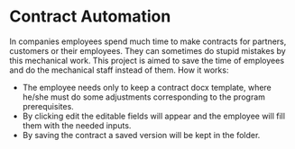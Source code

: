 # Contract Automation

In companies employees spend much time to make contracts for partners, customers or their employees. They can sometimes do stupid mistakes by this mechanical work.
This project is aimed to save the time of employees and do the mechanical staff instead of them.
How it works:
 - The employee needs only to keep a contract docx template, where he/she must do some adjustments corresponding to the program prerequisites.
 - By clicking edit the editable fields will appear and the employee will fill them with the needed inputs.
 - By saving the contract a saved version will be kept in the folder.
